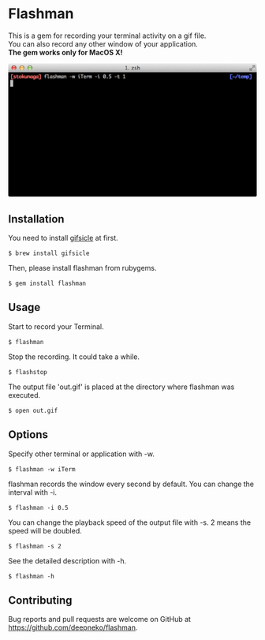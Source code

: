# Flashman 

This is a gem for recording your terminal activity on a gif file.  
You can also record any other window of your application.  
**The gem works only for MacOS X!**

![out](https://github.com/deepneko/flashman/blob/master/img/flashman.gif "out")

## Installation

You need to install [gifsicle](https://www.lcdf.org/gifsicle/ "gifsicle") at first.

    $ brew install gifsicle

Then, please install flashman from rubygems.

    $ gem install flashman

## Usage

Start to record your Terminal.

    $ flashman

Stop the recording. It could take a while.

    $ flashstop

The output file 'out.gif' is placed at the directory where flashman was executed.

    $ open out.gif

## Options

Specify other terminal or application with -w.

    $ flashman -w iTerm

flashman records the window every second by default. You can change the interval with -i.

    $ flashman -i 0.5

You can change the playback speed of the output file with -s. 2 means the speed will be doubled.

    $ flashman -s 2

See the detailed description with -h.

    $ flashman -h

## Contributing

Bug reports and pull requests are welcome on GitHub at https://github.com/deepneko/flashman.

